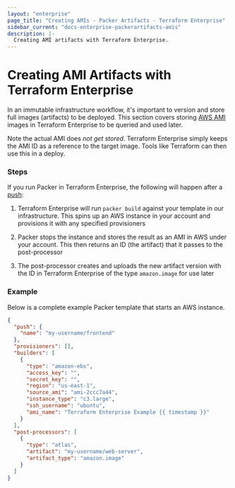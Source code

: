 ```yaml
---
layout: "enterprise"
page_title: "Creating AMIs - Packer Artifacts - Terraform Enterprise"
sidebar_current: "docs-enterprise-packerartifacts-amis"
description: |-
  Creating AMI artifacts with Terraform Enterprise.
---
```


# Creating AMI Artifacts with Terraform Enterprise

In an immutable infrastructure workflow, it's important to version and store
full images (artifacts) to be deployed. This section covers storing [AWS
AMI](http://docs.aws.amazon.com/AWSEC2/latest/UserGuide/AMIs.html) images in
Terraform Enterprise to be queried and used later.

Note the actual AMI does _not get stored_. Terraform Enterprise simply keeps the
AMI ID as a reference to the target image. Tools like Terraform can then use
this in a deploy.

### Steps

If you run Packer in Terraform Enterprise, the following will happen after a [push](/docs/enterprise-legacy/packer/builds/starting.html):

1. Terraform Enterprise will run `packer build` against your template in our
infrastructure. This spins up an AWS instance in your account and provisions it
with any specified provisioners

2. Packer stops the instance and stores the result as an AMI in AWS under your
account. This then returns an ID (the artifact) that it passes to the
post-processor

3. The post-processor creates and uploads the new artifact version with the ID
in Terraform Enterprise of the type `amazon.image` for use later

### Example

Below is a complete example Packer template that starts an AWS instance.

```json
{
  "push": {
    "name": "my-username/frontend"
  },
  "provisioners": [],
  "builders": [
    {
      "type": "amazon-ebs",
      "access_key": "",
      "secret_key": "",
      "region": "us-east-1",
      "source_ami": "ami-2ccc7a44",
      "instance_type": "c3.large",
      "ssh_username": "ubuntu",
      "ami_name": "Terraform Enterprise Example {{ timestamp }}"
    }
  ],
  "post-processors": [
    {
      "type": "atlas",
      "artifact": "my-username/web-server",
      "artifact_type": "amazon.image"
    }
  ]
}
```
